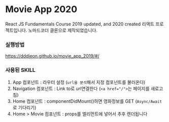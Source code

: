 # Movie App 2020

React JS Fundamentals Course 2019 updated, and 2020 created
리액트 프로젝트입니다. 노마드코더 클론으로 제작되었습니다.

### 실행방법

https://dddieon.github.io/movie_app_2019/#/

### 사용된 SKILL

1. App 컴포넌트 : 라우터 설정 (`url을 분석`해서 지정 컴포넌트를 불러온다)
2. Navigation 컴포넌트 : Link to로 url연결한다 (`<a href="/">`는 페이지를 새로고침)
3. Home 컴포넌트 : componentDidMount()하면 영화정보를 GET (`Async/Await`로 기다리기)
4. Home > Movie 컴포넌트 : props를 엘리먼트에 넣어서 추후 렌더됩니다

